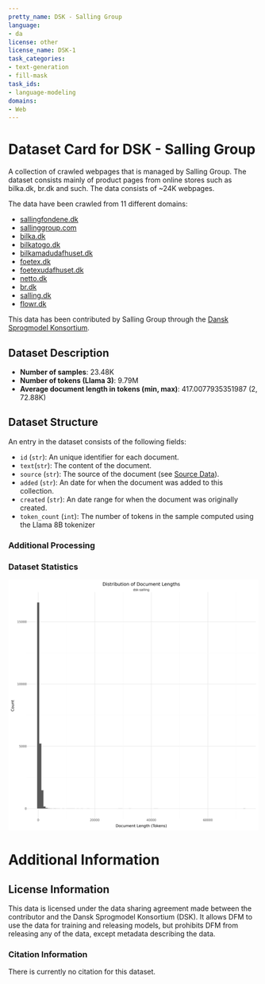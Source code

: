 ```yaml
---
pretty_name: DSK - Salling Group
language:
- da
license: other
license_name: DSK-1
task_categories:
- text-generation
- fill-mask
task_ids:
- language-modeling
domains:
- Web
---
```


# Dataset Card for DSK - Salling Group

<!-- START-SHORT DESCRIPTION -->
A collection of crawled webpages that is managed by Salling Group. The dataset consists mainly of product pages from online stores such as bilka.dk, br.dk and such. The data consists of ~24K webpages.
<!-- END-SHORT DESCRIPTION -->

The data have been crawled from 11 different domains:
- [sallingfondene.dk](sallingfondene.dk)
- [sallinggroup.com](sallinggroup.com)
- [bilka.dk](bilka.dk)
- [bilkatogo.dk](bilkatogo.dk)
- [bilkamadudafhuset.dk](bilkamadudafhuset.dk)
- [foetex.dk](foetex.dk)
- [foetexudafhuset.dk](foetexudafhuset.dk)
- [netto.dk](netto.dk)
- [br.dk](br.dk)
- [salling.dk](salling.dk)
- [flowr.dk](flowr.dk)

This data has been contributed by Salling Group through the [Dansk Sprogmodel Konsortium](https://alexandra.dk/dsk). 


## Dataset Description

<!-- START-DESC-STATS -->
- **Number of samples**: 23.48K
- **Number of tokens (Llama 3)**: 9.79M
- **Average document length in tokens (min, max)**: 417.0077935351987 (2, 72.88K)
<!-- END-DESC-STATS -->


## Dataset Structure
An entry in the dataset consists of the following fields:

- `id` (`str`): An unique identifier for each document.
- `text`(`str`): The content of the document.
- `source` (`str`): The source of the document (see [Source Data](#source-data)).
- `added` (`str`): An date for when the document was added to this collection.
- `created` (`str`): An date range for when the document was originally created.
- `token_count` (`int`): The number of tokens in the sample computed using the Llama 8B tokenizer


### Additional Processing


### Dataset Statistics

<!-- START-DATASET PLOTS -->
<p align="center">
<img src="./images/dist_document_length.png" width="600" style="margin-right: 10px;" />
</p>
<!-- END-DATASET PLOTS -->


# Additional Information

## License Information
This data is licensed under the data sharing agreement made between the contributor and the Dansk Sprogmodel Konsortium (DSK). 
It allows DFM to use the data for training and releasing models, but prohibits DFM from releasing any of the data, except metadata describing the data. 

### Citation Information

There is currently no citation for this dataset.
